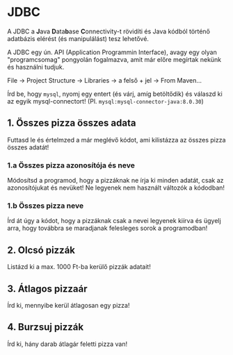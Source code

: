 # JDBC

A JDBC a **J**ava **D**ata**b**ase **C**onnectivity-t rövidíti és Java kódból történő 
adatbázis elérést (és manipulálást) tesz lehetővé.

A JDBC egy ún. API (Application Programmin Interface), avagy egy olyan "programcsomag" pongyolán fogalmazva,
amit már előre megírtak nekünk és használni tudjuk.

File &rarr; Project Structure &rarr; Libraries &rarr; a felső + jel &rarr; From Maven...

Írd be, hogy `mysql`, nyomj egy entert (és várj, amíg betöltődik) és válaszd ki az egyik mysql-connectort!
(Pl. `mysql:mysql-connector-java:8.0.30`)

## 1. Összes pizza összes adata
Futtasd le és értelmzed a már meglévő kódot, ami kilistázza az összes pizza összes adatát!

### 1.a Összes pizza azonosítója és neve
Módosítsd a programod, hogy a pizzáknak ne írja ki minden adatát, csak az azonosítójukat és nevüket!
Ne legyenek nem használt változók a kódodban!

### 1.b Összes pizza neve
Írd át úgy a kódot, hogy a pizzáknak csak a nevei legyenek kiírva és ügyelj arra, hogy továbbra se maradjanak
felesleges sorok a programodban!

## 2. Olcsó pizzák
Listázd ki a max. 1000 Ft-ba kerülő pizzák adatait!

## 3. Átlagos pizzaár
Írd ki, mennyibe kerül átlagosan egy pizza!

## 4. Burzsuj pizzák
Írd ki, hány darab átlagár feletti pizza van!

